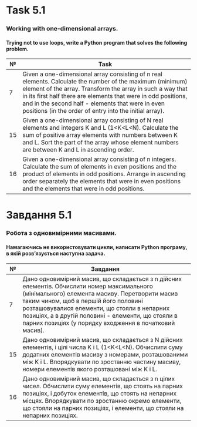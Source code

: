 # Task 5.1

### Working with one-dimensional arrays.

#### Trying not to use loops, write a Python program that solves the following problem.

| №  | Task                                                                                                                                                                                                                                                                                                                                                   |
|----|--------------------------------------------------------------------------------------------------------------------------------------------------------------------------------------------------------------------------------------------------------------------------------------------------------------------------------------------------------|
| 7  | Given a one-dimensional array consisting of n real elements. Calculate the number of the maximum (minimum) element of the array. Transform the array in such a way that in its first half there are elements that were in odd positions, and in the second half - elements that were in even positions (in the order of entry into the initial array). |
| 15 | Given a one-dimensional array consisting of N real elements and integers K and L (1<K<L<N). Calculate the sum of positive array elements with numbers between K and L. Sort the part of the array whose element numbers are between K and L in ascending order.                                                                                        |
| 16 | Given a one-dimensional array consisting of n integers. Calculate the sum of elements in even positions and the product of elements in odd positions. Arrange in ascending order separately the elements that were in even positions and the elements that were in odd positions.                                                                      |



# Завдання 5.1

### Робота з одновимірними масивами.

#### Намагаючись не використовувати цикли, написати Python програму, в якій розв’язується наступна задача.

| №  | Завдання                                                                                                                                                                                                                                                                                                                                              |
|----|-------------------------------------------------------------------------------------------------------------------------------------------------------------------------------------------------------------------------------------------------------------------------------------------------------------------------------------------------------|
| 7  | Дано одновимірний масив, що складається з n дійсних елементів. Обчислити номер максимального (мінімального) елемента масиву. Перетворити масив таким чином, щоб в першій його половині розташовувалися елементи, що стояли в непарних позиціях, а в другій половині - елементи, що стояли в парних позиціях (у порядку входження в початковий масив). |
| 15 | Дано одновимірний масив, що складається з N дійсних елементів, і цілі числа K і L (1<K<L<N). Обчислити суму додатних елементів масиву з номерами, розташованими між K і L. Впорядкувати по зростанню частину масиву, номери елементів якого розташовані між K і L.                                                                                    |
| 16 | Дано одновимірний масив, що складається з n цілих чисел. Обчислити суму елементів, що стоять на парних позиціях, і добуток елементів, що стоять на непарних місцях. Впорядкувати по зростанню окремо елементи, що стояли на парних позиціях, і елементи, що стояли на непарних позиціях.                                                              |